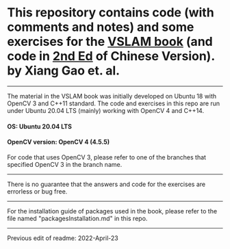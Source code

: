 # This repository contains code (with comments and notes) and some exercises for the [VSLAM book](https://github.com/gaoxiang12/slambook-en) (and code in [2nd Ed](https://github.com/gaoxiang12/slambook2) of Chinese Version). by Xiang Gao et. al.

-------------------------

The material in the VSLAM book was initially developed on Ubuntu 18 with OpenCV 3 and C++11 standard. The code and exercises in this repo are run under Ubuntu 20.04 LTS (mainly) working with OpenCV 4 and C++14.

#### OS: Ubuntu 20.04 LTS
#### OpenCV version: OpenCV 4 (4.5.5)


For code that uses OpenCV 3, please refer to one of the branches that specified OpenCV 3 in the branch name.

-------------------------

There is no guarantee that the answers and code for the exercises are errorless or bug free.

-------------------------

For the installation guide of packages used in the book, please refer to the file named "packagesInstallation.md" in this repo.

-------------------------

Previous edit of readme: 2022-April-23
